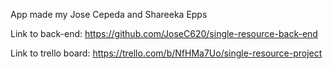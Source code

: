 App made my Jose Cepeda and Shareeka Epps


Link to back-end: https://github.com/JoseC620/single-resource-back-end

Link to trello board: https://trello.com/b/NfHMa7Uo/single-resource-project
